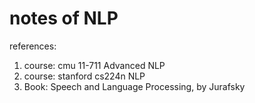 # notes of NLP
references:
1. course: cmu 11-711 Advanced NLP
2. course: stanford cs224n NLP
3. Book: Speech and Language Processing, by Jurafsky
